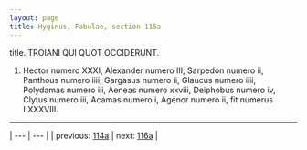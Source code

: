 ```yaml
---
layout: page
title: Hyginus, Fabulae, section 115a
---
```


title. TROIANI QUI QUOT OCCIDERUNT.



1. Hector numero ⅩⅩⅩⅠ, Alexander numero Ⅲ, Sarpedon numero ii, Panthous numero iiii, Gargasus numero ii, Glaucus numero iiii, Polydamas numero iii, Aeneas numero xxviii, Deiphobus numero iv, Clytus numero iii, Acamas numero i, Agenor numero ii, fit numerus ⅬⅩⅩⅩⅧ.



---

| --- | --- |
| previous: [114a](../114a/) | next: [116a](../116a/) |